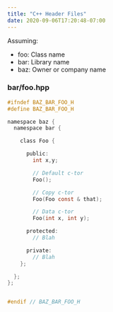 ```yaml
---
title: "C++ Header Files"
date: 2020-09-06T17:20:48-07:00
---
```


Assuming:

* foo: Class name
* bar: Library name
* baz: Owner or company name

### bar/foo.hpp

```h
#ifndef BAZ_BAR_FOO_H
#define BAZ_BAR_FOO_H

namespace baz {
  namespace bar {

    class Foo {

      public:
        int x,y;

        // Default c-tor
        Foo();

        // Copy c-tor
        Foo(Foo const & that);

        // Data c-tor
        Foo(int x, int y);

      protected:
        // Blah

      private:
        // Blah
    };

  };
};


#endif // BAZ_BAR_FOO_H
```
